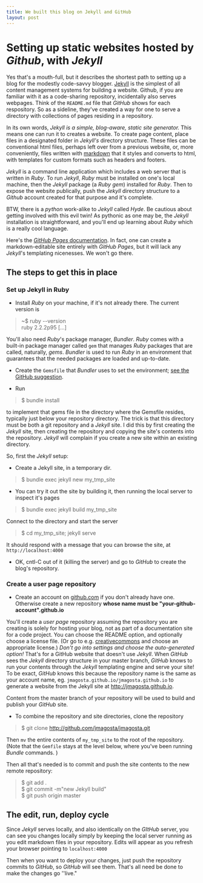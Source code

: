 ```yaml
---
title: We built this blog on Jekyll and GitHub
layout: post
---
```


# Setting up static websites hosted by *Github*, with *Jekyll*

Yes that's a mouth-full, but it describes the shortest path to setting up a blog for the modestly code-savvy blogger.
[Jekyll](http://http://jekyllrb.com/docs) is the simplest of all content management systems for building a website.
Github, if you are familiar with it as a code-sharing repository, incidentally also serves webpages. Think of
the ```README.md``` file that *GitHub* shows for each respository. So as a sideline, they've created a way for one to serve a directory with collections of pages residing in a repository.

In its own words, *Jekyll is a simple, blog-aware, static site generator.*  This means one can run it to
creates a website.  To create page content, place files in a designated folder in *Jekyll's* directory structure.
These files can be conventional html  files, perhaps left over from a previous website, or, more
conveniently, files written with [markdown](https://help.github.com/articles/markdown-basics/) that it styles and converts to html, with templates for custom
formats such as headers and footers.

*Jekyll* is a command line application which includes a web server that is written in *Ruby*.  To run *Jekyll*,
*Ruby* must be installed on one's local machine, then the *Jekyll* package (a *Ruby gem*) installed for *Ruby*.
Then to expose the website publically, push the
*Jekyll* directory structure to a *Github* account created for that purpose and it's complete.

BTW, there is a *python* work-alike to *Jekyll* called *Hyde*. Be cautious about getting involved with this evil twin! As pythonic as one may be, the *Jekyll* installation is straightforward, and you'll end up learning about *Ruby* which is a really cool language.

Here's the [*GitHub Pages* documentation](https://help.github.com/categories/github-pages-basics/). In fact, one can create a
markdown-editable site entirely with *GitHub Pages*, but it will lack any *Jekyll*'s templating  nicenesses.  We won't go there. 

## The steps to get this in place

### Set up Jekyll in Ruby

- Install *Ruby* on your machine, if it's not already there. The current version is


> ~$ ruby --version  
> ruby 2.2.2p95 [...]


You'll also need *Ruby*'s package manager, *Bundler*.  *Ruby* comes with a built-in package manager called `gem` that manages *Ruby* packages that are called, naturally,  *gems*.  *Bundler*  is used to run *Ruby* in an environment that guarantees that the needed packages are loaded and up-to-date.

- Create the ```Gemsfile``` that *Bundler* uses to set the environment; [see the GitHub suggestion](http://jekyllrb.com/docs/github-pages/).

- Run

> $ bundle install

to implement that gems file in the directory where the Gemsfile resides, typically just below your repository directory. 
The trick is that this directory must be both a git repository and a *Jekyll* site.  I did this by first creating the *Jekyll* site, then creating the repository and copying the site's contents into the repository.  *Jekyll* will complain if you create a new site within an existing directory.

So, first the *Jekyll* setup:

- Create a Jekyll site, in a temporary dir.

> $ bundle exec jekyll new my_tmp_site

- You can try it out the site by building it, then running the local server to inspect it's pages

> $ bundle exec jekyll build my_tmp_site

Connect to the directory and start the server

> $ cd my_tmp_site; jekyll serve

It should respond with a message that you can browse the site, at ```http://localhost:4000```

- OK, cntl-C out of it (killing the server) and go to *GitHub* to  create the blog's repository.

### Create a user page repository

- Create an account on [github.com](https://pages.github.com) if you don't already have one. Otherwise create a new repository **whose name must be "your-github-account".github.io**

You'll create a *user page* repository assuming the repository you are creating is solely for hosting your blog, not as part of a documentation site for a code project. You can choose the README option, and optionally choose a license file.  (Or go to e.g. [creativecommons](http://creativecommons.org) and choose an appropriate license.)  *Don't go into settings and choose the auto-generated option!*  That's for a GitHub website that doesn't use *Jekyll*.  When *GitHub* sees the *Jekyll* directory structure in your master branch, *GitHub* knows to run your contents through the *Jekyll* templating engine and serve your site! 
To be exact, *GitHub* knows this because the repository name is the same as your account name, eg.   `jmagosta.github.io/jmagosta.github.io` to generate a  website from the Jekyll site at http://jmagosta.github.io.

Content from the master branch of your repository will be used to build and publish your *GitHub* site.

- To combine the repository and site directories, clone the repository

> $ git clone http://github.com/jmagosta/jmagosta.git

Then ```mv``` the entire contents of ```my_tmp_site``` to the root of the repository. (Note that the ```Gemfile``` stays at the level below, where you've been running *Bundle* commands. )

Then all that's needed is to commit and push the site contents to the new remote repository:

> $ git add .  
> $ git commit -m"new Jekyll build"  
> $ git push origin master  

## The edit, run, deploy cycle

Since *Jekyll* serves locally, and also identically on the *GItHub* server, you can see you changes locally simply by keeping the local server running as you edit markdown files in your repository.  Edits will appear as you refresh your browser pointing to ```localhost:4000```

Then when you want to deploy your changes, just push the repository commits to *GitHub*, so *GitHub* will see them.  That's all need be done to make the changes go ''live."


